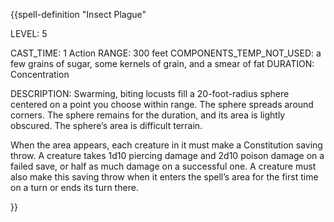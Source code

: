 {{spell-definition "Insect Plague"

LEVEL: 5

CAST_TIME: 1 Action
RANGE: 300 feet
COMPONENTS_TEMP_NOT_USED: a few grains of sugar, some kernels of grain, and a smear of fat
DURATION: Concentration

DESCRIPTION:
Swarming, biting locusts fill a 20-foot-radius sphere centered on a point you choose within range. The sphere spreads around corners. The sphere remains for the duration, and its area is lightly obscured. The sphere’s area is difficult terrain.

When the area appears, each creature in it must make a Constitution saving throw. A creature takes 1d10 piercing damage and 2d10 poison damage on a failed save, or half as much damage on a successful one. A creature must also make this saving throw when it enters the spell’s area for the first time on a turn or ends its turn there.

}}